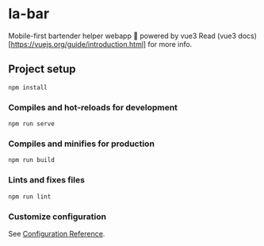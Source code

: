# la-bar

Mobile-first bartender helper webapp 🍹 powered by vue3
Read (vue3 docs)[https://vuejs.org/guide/introduction.html] for more info.


## Project setup
```
npm install
```

### Compiles and hot-reloads for development
```
npm run serve
```

### Compiles and minifies for production
```
npm run build
```

### Lints and fixes files
```
npm run lint
```

### Customize configuration
See [Configuration Reference](https://cli.vuejs.org/config/).
